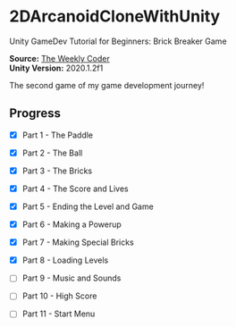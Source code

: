 # 2DArcanoidCloneWithUnity
 Unity GameDev Tutorial for Beginners: Brick Breaker Game


**Source:** [The Weekly Coder](https://www.youtube.com/watch?v=NWG8vO02oj4&list=WL&index=3&t=0s&ab_channel=freeCodeCamp.org) </br>
**Unity Version:** 2020.1.2f1 </br>

The second game of my game development journey! </br>

## Progress 

- [x] Part 1 - The Paddle
- [x] Part 2 - The Ball
- [x] Part 3 - The Bricks
- [x] Part 4 - The Score and Lives
- [x] Part 5 - Ending the Level and Game
- [x] Part 6 - Making a Powerup
- [x] Part 7 - Making Special Bricks
- [x] Part 8 - Loading Levels
- [ ] Part 9 - Music and Sounds
- [ ] Part 10 - High Score
- [ ] Part 11 - Start Menu

